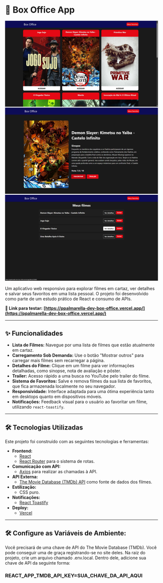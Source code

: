 # 🍿 Box Office App

![Prévia do Box Office App](./assets/preview1.jpg)
![Prévia do Box Office App](./assets/preview2.png)
![Prévia do Box Office App](./assets/preview3.png)

Um aplicativo web responsivo para explorar filmes em cartaz, ver detalhes e salvar seus favoritos em uma lista pessoal. O projeto foi desenvolvido como parte de um estudo prático de React e consumo de APIs.

**🚀 Link para testar:** **[https://ppalmarella-dev-box-office.vercel.app/](https://ppalmarella-dev-box-office.vercel.app/)**

---

## ✨ Funcionalidades

- **Lista de Filmes:** Navegue por uma lista de filmes que estão atualmente em cartaz.
- **Carregamento Sob Demanda:** Use o botão "Mostrar outros" para carregar mais filmes sem recarregar a página.
- **Detalhes do Filme:** Clique em um filme para ver informações detalhadas, como sinopse, nota de avaliação e pôster.
- **Trailer:** Acesso rápido a uma busca no YouTube pelo trailer do filme.
- **Sistema de Favoritos:** Salve e remova filmes da sua lista de favoritos, que fica armazenada localmente no seu navegador.
- **Responsividade:** Interface adaptada para uma ótima experiência tanto em desktops quanto em dispositivos móveis.
- **Notificações:** Feedback visual para o usuário ao favoritar um filme, utilizando `react-toastify`.

---

## 🛠️ Tecnologias Utilizadas

Este projeto foi construído com as seguintes tecnologias e ferramentas:

- **Frontend:**
  - [React](https://reactjs.org/)
  - [React Router](https://reactrouter.com/) para o sistema de rotas.
- **Comunicação com API:**
  - [Axios](https://axios-http.com/) para realizar as chamadas à API.
- **API Externa:**
  - [The Movie Database (TMDb) API](https://www.themoviedb.org/documentation/api) como fonte de dados dos filmes.
- **Estilização:**
  - CSS puro.
- **Notificações:**
  - [React Toastify](https://fkhadra.github.io/react-toastify/introduction/)
- **Deploy:**
  - [Vercel](https://vercel.com/)
 
---

## 🛠️ Configure as Variáveis de Ambiente:

Você precisará de uma chave de API do The Movie Database (TMDb). Você pode conseguir uma de graça registrando-se no site deles. Na raiz do projeto, crie um arquivo chamado .env.local. Dentro dele, adicione sua chave de API da seguinte forma: 
### REACT_APP_TMDB_API_KEY=SUA_CHAVE_DA_API_AQUI
